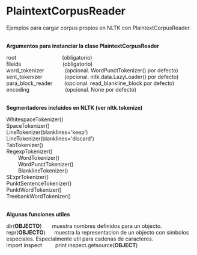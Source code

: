 PlaintextCorpusReader
=====================

Ejemplos para cargar corpus propios en NLTK con PlaintextCorpusReader.
<br />
<br />

<strong>Argumentos para instanciar la clase PlaintextCorpusReader</strong>

root&nbsp;&nbsp;&nbsp;&nbsp;&nbsp;&nbsp;&nbsp;&nbsp;&nbsp;&nbsp;&nbsp;&nbsp;&nbsp;&nbsp;&nbsp;&nbsp;&nbsp;&nbsp;&nbsp;&nbsp;&nbsp;&nbsp;&nbsp;&nbsp;&nbsp;&nbsp;&nbsp;&nbsp;&nbsp;&nbsp;&nbsp;(obligatorio)<br />
fileids&nbsp;&nbsp;&nbsp;&nbsp;&nbsp;&nbsp;&nbsp;&nbsp;&nbsp;&nbsp;&nbsp;&nbsp;&nbsp;&nbsp;&nbsp;&nbsp;&nbsp;&nbsp;&nbsp;&nbsp;&nbsp;&nbsp;&nbsp;&nbsp;&nbsp;&nbsp;&nbsp;&nbsp;(obligatorio)<br />
word_tokenizer&nbsp;&nbsp;&nbsp;&nbsp;&nbsp;&nbsp;&nbsp;&nbsp;&nbsp;&nbsp;&nbsp;&nbsp;&nbsp;&nbsp;(opcional. WordPunctTokenizer() por defecto)<br />
sent_tokenizer&nbsp;&nbsp;&nbsp;&nbsp;&nbsp;&nbsp;&nbsp;&nbsp;&nbsp;&nbsp;&nbsp;&nbsp;&nbsp;&nbsp;&nbsp;(opcional. nltk.data.LazyLoader() por defecto)<br />
para_block_reader&nbsp;&nbsp;&nbsp;&nbsp;&nbsp;&nbsp;&nbsp;&nbsp;(opcional. read_blankline_block por defecto)<br />
encoding&nbsp;&nbsp;&nbsp;&nbsp;&nbsp;&nbsp;&nbsp;&nbsp;&nbsp;&nbsp;&nbsp;&nbsp;&nbsp;&nbsp;&nbsp;&nbsp;&nbsp;&nbsp;&nbsp;&nbsp;&nbsp;&nbsp;&nbsp;&nbsp;(opcional. None por defecto)<br />
<br />

<strong>Segmentadores incluidos en NLTK (ver nltk.tokenize)</strong>

WhitespaceTokenizer()<br />
SpaceTokenizer()<br />
LineTokenizer(blanklines='keep')<br />
LineTokenizer(blanklines='discard')<br />
TabTokenizer()<br />
RegexpTokenizer()<br />
&nbsp;&nbsp;&nbsp;&nbsp;&nbsp;&nbsp;&nbsp;&nbsp;WordTokenizer()<br />
&nbsp;&nbsp;&nbsp;&nbsp;&nbsp;&nbsp;&nbsp;&nbsp;WordPunctTokenizer()<br />
&nbsp;&nbsp;&nbsp;&nbsp;&nbsp;&nbsp;&nbsp;&nbsp;BlanklineTokenizer()<br />
SExprTokenizer()<br />
PunktSentenceTokenizer()<br />
PunktWordTokenizer()<br />
TreebankWordTokenizer()<br />
<br />

<strong>Algunas funciones utiles</strong>

dir(__OBJECTO__)&nbsp;&nbsp;&nbsp;&nbsp;&nbsp;&nbsp;&nbsp;muestra nombres definidos para un objecto.<br />
repr(__OBJECTO__)&nbsp;&nbsp;&nbsp;&nbsp;&nbsp;&nbsp;muestra la representacion de un objecto con simbolos especiales. Especialmente util para cadenas de caracteres.<br />
import inspect
&nbsp;&nbsp;&nbsp;&nbsp;&nbsp;&nbsp;&nbsp;&nbsp;print inspect.getsource(__OBJECT__)
